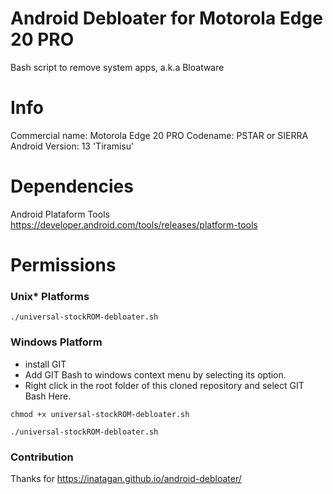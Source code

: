 # Android Debloater for Motorola Edge 20 PRO

Bash script to remove system apps, a.k.a Bloatware <br />

# Info

Commercial name: Motorola Edge 20 PRO
Codename: PSTAR or SIERRA
Android Version: 13 'Tiramisu'

# Dependencies

Android Plataform Tools <br />
https://developer.android.com/tools/releases/platform-tools

# Permissions

### Unix* Platforms

```
./universal-stockROM-debloater.sh
```

### Windows Platform

- install GIT <br />
- Add GIT Bash to windows context menu by selecting its option. <br />
- Right click in the root folder of this cloned repository and select GIT Bash Here. <br />

```
chmod +x universal-stockROM-debloater.sh

./universal-stockROM-debloater.sh
```

### Contribution
Thanks for https://inatagan.github.io/android-debloater/
